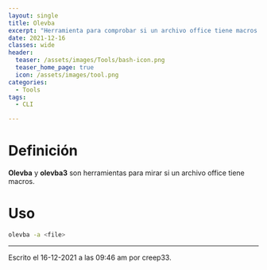 ```yaml
---
layout: single
title: Olevba
excerpt: "Herramienta para comprobar si un archivo office tiene macros."
date: 2021-12-16
classes: wide
header:
  teaser: /assets/images/Tools/bash-icon.png
  teaser_home_page: true
  icon: /assets/images/tool.png
categories:
  - Tools
tags:
  - CLI

---
```



# Definición
**Olevba** y **olevba3** son herramientas para mirar si un archivo office tiene macros.

# Uso
```bash
olevba -a <file>
```


---

Escrito el 16-12-2021 a las 09:46 am por creep33.
